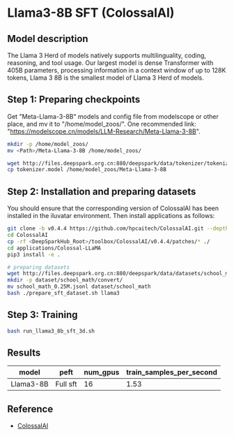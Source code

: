 # Llama3-8B SFT (ColossalAI)

## Model description

The Llama 3 Herd of models natively supports multilinguality, coding, reasoning, and tool usage. Our largest model is
dense Transformer with 405B parameters, processing information in a context window of up to 128K tokens, Llama 3 8B is
the smallest model of Llama 3 Herd of models.

## Step 1: Preparing checkpoints

Get "Meta-Llama-3-8B" models and config file from modelscope or other place, and mv it to "/home/model_zoos/".
One recommended link: "<https://modelscope.cn/models/LLM-Research/Meta-Llama-3-8B>".

```sh
mkdir -p /home/model_zoos/
mv <Path>/Meta-Llama-3-8B /home/model_zoos/

wget http://files.deepspark.org.cn:880/deepspark/data/tokenizer/tokenizer.model
cp tokenizer.model /home/model_zoos/Meta-Llama-3-8B
```

## Step 2: Installation and preparing datasets

You should ensure that the corresponding version of ColossalAI has been installed in the iluvatar environment. Then
install applications as follows:

```sh
git clone -b v0.4.4 https://github.com/hpcaitech/ColossalAI.git --depth=1
cd ColossalAI
cp -rf <DeepSparkHub_Root>/toolbox/ColossalAI/v0.4.4/patches/* ./
cd applications/Colossal-LLaMA
pip3 install -e . 

# preparing datasets
wget http://files.deepspark.org.cn:880/deepspark/data/datasets/school_math_0.25M.jsonl
mkdir -p dataset/school_math/convert/
mv school_math_0.25M.jsonl dataset/school_math
bash ./prepare_sft_dataset.sh llama3
```

## Step 3: Training

```sh
bash run_llama3_8b_sft_3d.sh
```

## Results

| model     | peft     | num_gpus | train_samples_per_second |
|-----------|----------|----------|--------------------------|
| Llama3-8B | Full sft | 16       | 1.53                     |

## Reference

- [ColossalAI](https://github.com/hpcaitech/ColossalAI/tree/v0.4.4/applications/Colossal-LLaMA)
